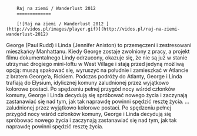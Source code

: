 
        Raj na ziemi / Wanderlust 2012 
        =============
        
        [![Raj na ziemi / Wanderlust 2012 ](http://vidos.pl/images/player.gif)](http://vidos.pl/raj-na-ziemi-wanderlust-2012)
        
        
 George (Paul Rudd) i Linda (Jennifer Aniston) to przemęczeni i zestresowani mieszkańcy Manhattanu. Kiedy George zostaje zwolniony z pracy, a projekt filmu dokumentalnego Lindy odrzucony, okazuje się, że nie są już w stanie utrzymać drogiego mini-loftu w West Village i stają przed jedyną możliwą opcją: muszą spakować się, wyruszyć na południe i zamieszkać w Atlancie z bratem George’a, Rickiem. Podczas podróży do Atlanty, George i Linda trafiają do Elysium, idylicznej komuny zaludnionej przez wyjątkowo kolorowe postaci. Po spędzeniu pełnej przygód nocy wśród członków komuny, George i Linda decydują się spróbować nowego życia i zaczynają zastanawiać się nad tym, jak tak naprawdę powinni spędzić resztę życia.   ... zaludnionej przez wyjątkowo kolorowe postaci. Po spędzeniu pełnej przygód nocy wśród członków komuny, George i Linda decydują się spróbować nowego życia i zaczynają zastanawiać się nad tym, jak tak naprawdę powinni spędzić resztę życia.
    